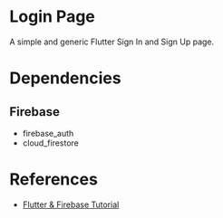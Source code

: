 # Login Page
A simple and generic Flutter Sign In and Sign Up page.

# Dependencies

## Firebase
* firebase_auth
* cloud_firestore

# References
* [Flutter & Firebase Tutorial](https://www.youtube.com/watch?v=Wa0rdbb53I8&list=PL4cUxeGkcC9j--TKIdkb3ISfRbJeJYQwCa)